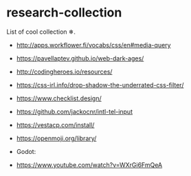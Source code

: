 # research-collection
List of cool collection ❄.
- http://apps.workflower.fi/vocabs/css/en#media-query
- https://pavellaptev.github.io/web-dark-ages/
- http://codingheroes.io/resources/
- https://css-irl.info/drop-shadow-the-underrated-css-filter/
- https://www.checklist.design/
- https://github.com/jackocnr/intl-tel-input
- https://vestacp.com/install/
- https://openmoji.org/library/

- Godot: 
 - https://www.youtube.com/watch?v=WXrGi6FmQeA
